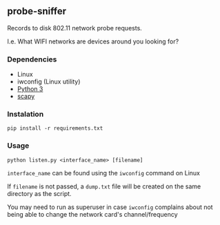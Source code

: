 ## probe-sniffer

Records to disk 802.11 network probe requests.

I.e. What WIFI networks are devices around you looking for?

### Dependencies
* Linux
* iwconfig (Linux utility)
* [Python 3](https://python.org)
* [scapy](https://scapy.net)

### Instalation

`pip install -r requirements.txt`

### Usage

`python listen.py <interface_name> [filename]`

`interface_name` can be found using the `iwconfig` command on Linux

If `filename` is not passed, a `dump.txt` file will be created on the same directory as the script.

You may need to run as superuser in case `iwconfig` complains about not being able to change the network card's channel/frequency
